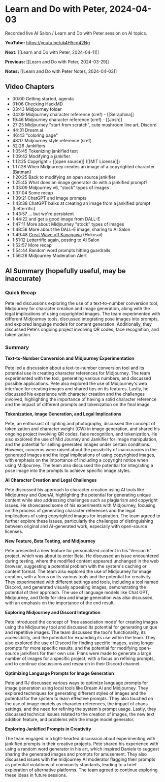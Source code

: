 # Learn and Do with Peter, 2024-04-03

Recorded live AI Salon / Learn and Do with Peter session on AI topics.

**YouTube:** <https://youtu.be/uk4H5cd42Ng>

**Next:** [[Learn and Do with Peter, 2024-04-11]]

**Previous:** [[Learn and Do with Peter, 2024-03-29]]

**Notes:** [[Learn and Do with Peter Notes, 2024-04-03]]

## Video Chapters

- 00:00 Getting started, agenda
- 01:06 Checking HackMD
- 03:43 Midjourney folder
- 04:09 Midjourney character reference (cref) - [[Seraphina]]
- 19:46  Midjourney character reference (cref) - [[Josh]]
- 27:25 Midjourney "start from scratch", cute mushroom line art, Discord
- 44:31 Dream.ai
- 46:43 "coloring page"
- 48:17 Midjourney style reference (sref)
- 52:26 Jankifiers
- 1:05:45 Tokenizing jankified text
- 1:09:42 Modifying a jankifier
- 1:12:25 Copyright + [[open source]] ([[MIT License]])
- 1:17:28 When Midjourney creates an image of a copyrighted character (Batman)
- 1:20:25 Back to modifying an open source jankifier
- 1:25:45 What does an image generator do with a jankified prompt?
- 1:33:09 Midjourney v6, "stock" types of images
- 1:37:04 Some recap
- 1:39:21 ChatGPT and image prompts
- 1:43:38 ChatGPT balks at creating an image from a jankified prompt (Letterrific)
- 1:43:57 ... but we're persistent
- 1:44:22 and get a good image from DALL-E
- 1:47:11 More about Midjourney "stock" types of images
- 1:48:58 More about the DALL-E image, sharing to AI Salon
- 1:49:48 [Great Wave off Kanagawa](https://en.wikipedia.org/wiki/The_Great_Wave_off_Kanagawa) (Hokusai)
- 1:51:12 Letterrific again, posting to AI Salon
- 1:52:57 More recap
- 1:54:44 Random word prompts hitting guardrails
- 1:56:28 Midjourney Moderation Alert

## AI Summary (hopefully useful, may be inaccurate)

### Quick Recap

Pete led discussions exploring the use of a text-to-number conversion tool, Midjourney for character creation and image generation, along with the legal implications of using copyrighted images. The team experimented with different Midjourney tools, discussed integrating pose images into prompts, and explored language models for content generation. Additionally, they discussed Pete's ongoing project involving QR codes, face recognition, and tokenization.
### Summary

**Text-to-Number Conversion and Midjourney Experimentation**

Pete led a discussion about a text-to-number conversion tool and its potential use in creating character references for Midjourney. The team experimented with the tool, generating various numbers, and discussed possible applications. Pete also explored the use of Midjourney's web interface for creating images and shared tips on its features. Lastly, he discussed his experience with character creation and the challenges involved, highlighting the importance of having a solid character reference and the impact of different prompts and tokenization on the final image. 

**Tokenization, Image Generation, and Legal Implications** 

Pete, an enthusiast of lighting and photography, discussed the concept of tokenization and character weight (CW) in image generation, and shared his ongoing project involving QR codes, face recognition, and tokenization. He also explored the use of Mid Journey and Jankifier for image manipulation, and the potential for selling generated images under certain conditions. However, concerns were raised about the possibility of inaccuracies in the generated images and the legal implications of using copyrighted images, with emphasis on the importance of including a copyright notice when using Midjourney. The team also discussed the potential for integrating a pose image into the prompts to achieve specific image styles. 

**AI Character Creation and Legal Challenges** 

Pete discussed his approach to character creation using AI tools like Midjourney and OpenAI, highlighting the potential for generating unique content while also addressing challenges such as plagiarism and copyright issues. He showcased some of his experiments with Midjourney, focusing on the process of generating character references and the legal implications of using copyrighted images for inspiration. The team agreed to further explore these issues, particularly the challenges of distinguishing between original and AI-generated work, especially with open-source licenses. 

**New Feature, Beta Testing, and Midjourney** 

Pete presented a new feature for personalized content in his 'Version 6' project, which was about to enter Beta. He discussed an issue encountered during testing, where the modified content appeared unchanged in the web browser, suggesting a potential problem with the system's caching or content format. The team also explored the use of Midjourney for image creation, with a focus on its various tools and the potential for creativity. They experimented with different settings and tools, including a tool named Discord, and generated visually appealing images, demonstrating the potential of their approach. The use of language models like Chat GPT, Midjourney, and Dolly for idea and image generation was also discussed, with an emphasis on the importance of the end result. 

**Exploring Midjourney and Discord Integration** 

Pete introduced the concept of 'free association mode' for creating images using the Midjourney tool and discussed its potential for generating unique and repetitive images. The team discussed the tool's functionality, its accessibility, and the potential for expanding its use within the team. They also explored the use of Discord for finding specific images, using longer prompts for more specific results, and the potential for modifying open-source jankifiers for their own use. Plans were made to generate a large number of images for a specific project, with a focus on refining prompts, and to continue discussions and research in their Discord channel. 

**Optimizing Language Prompts for Image Generation** 

Pete and RJ discussed various ways to optimize language prompts for image generation using local tools like Dream AI and Midjourney. They explored techniques for generating different styles of images and the potential for the system to learn effective prompts. They also touched on the use of image models as character references, the impact of chaos settings, and the need for refining the system's prompt usage. Lastly, they discussed technical issues related to the creation of images, the new text addition feature, and problems with the image model generator. 

**Exploring Jankified Prompts in Creativity** 

The team engaged in a light-hearted discussion about experimenting with jankified prompts in their creative projects. Pete shared his experience with using a random word generator in his art, which inspired Daniele to suggest sharing the generated images and prompts for amusement. They also discussed issues with the midjourney AI moderator flagging their prompts as potential violations of community standards, leading to a brief exploration of alternative platforms. The team agreed to continue exploring these ideas in future sessions.

